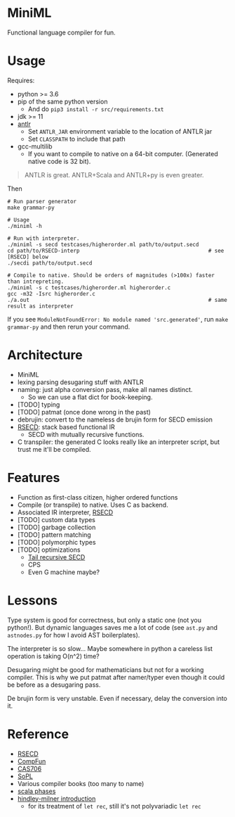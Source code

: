 # MiniML
Functional language compiler for fun.

# Usage
Requires:
* python >= 3.6
* pip of the same python version
  - And do `pip3 install -r src/requirements.txt`
* jdk >= 11
* [antlr](antlr.org)
  - Set `ANTLR_JAR` environment variable to the location of ANTLR jar
  - Set `CLASSPATH` to include that path
* gcc-multilib
  - If you want to compile to native on a 64-bit computer. (Generated native code is 32 bit).

> ANTLR is great. ANTLR+Scala and ANTLR+py is even greater.

Then
```
# Run parser generator
make grammar-py

# Usage
./miniml -h

# Run with interpreter.
./miniml -s secd testcases/higherorder.ml path/to/output.secd
cd path/to/RSECD-interp                                         # see [RSECD] below
./secdi path/to/output.secd

# Compile to native. Should be orders of magnitudes (>100x) faster than intrepreting.
./miniml -s c testcases/higherorder.ml higherorder.c
gcc -m32 -Isrc higherorder.c
./a.out                                                         # same result as interpreter
```

If you see `ModuleNotFoundError: No module named 'src.generated'`, run `make grammar-py` and then rerun your command.

# Architecture
* MiniML
* lexing parsing desugaring stuff with ANTLR
* naming: just alpha conversion pass, make all names distinct.
  - So we can use a flat dict for book-keeping.
* [TODO] typing
* [TODO] patmat (once done wrong in the past)
* debrujin: convert to the nameless de brujin form for SECD emission
* [RSECD](https://github.com/Hoblovski/RSECD-interp): stack based functional IR
  - SECD with mutually recursive functions.
* C transpiler: the generated C looks really like an interpreter script, but trust me it'll be compiled.

# Features
* Function as first-class citizen, higher ordered functions
* Compile (or transpile) to native. Uses C as backend.
* Associated IR interpreter, [RSECD](https://github.com/Hoblovski/RSECD-interp)
* [TODO] custom data types
* [TODO] garbage collection
* [TODO] pattern matching
* [TODO] polymorphic types
* [TODO] optimizations
  - [Tail recursive SECD](https://www.cs.utexas.edu/users/boyer/ftp/nqthm/trsecd/trsecd.html)
  - CPS
  - Even G machine maybe?

# Lessons
Type system is good for correctness, but only a static one (not you python!).
But dynamic languages saves me a lot of code (see `ast.py` and `astnodes.py` for how I avoid AST boilerplates).

The interpreter is so slow... Maybe somewhere in python a careless list operation is taking O(n^2) time?

Desugaring might be good for mathematicians but not for a working compiler.
This is why we put patmat after namer/typer even though it could be before as a desugaring pass.

De brujin form is very unstable. Even if necessary, delay the conversion into it.

# Reference
* [RSECD](https://github.com/Hoblovski/RSECD-interp)
* [CompFun](http://www.cse.chalmers.se/edu/year/2011/course/CompFun/)
* [CAS706](https://www.cas.mcmaster.ca/~carette/CAS706/2005/Compiling%20Functional%20Programming%20Languages.pdf)
* [SoPL](https://xavierleroy.org/talks/compilation-agay.pdf)
* Various compiler books (too many to name)
* [scala phases](https://typelevel.org/scala/docs/phases.html)
* [hindley-milner introduction](https://reasonableapproximation.net/2019/05/05/hindley-milner.html)
  - for its treatment of `let rec`, still it's not polyvariadic `let rec`
